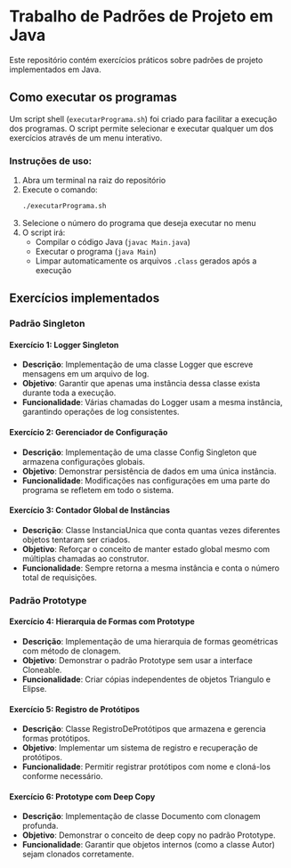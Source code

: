 # Trabalho de Padrões de Projeto em Java

Este repositório contém exercícios práticos sobre padrões de projeto implementados em Java.

## Como executar os programas

Um script shell (`executarPrograma.sh`) foi criado para facilitar a execução dos programas. O script permite selecionar e executar qualquer um dos exercícios através de um menu interativo.

### Instruções de uso:

1. Abra um terminal na raiz do repositório
2. Execute o comando:
   ```bash
   ./executarPrograma.sh
   ```
3. Selecione o número do programa que deseja executar no menu
4. O script irá:
   - Compilar o código Java (`javac Main.java`)
   - Executar o programa (`java Main`)
   - Limpar automaticamente os arquivos `.class` gerados após a execução

## Exercícios implementados

### Padrão Singleton

#### Exercício 1: Logger Singleton
- **Descrição**: Implementação de uma classe Logger que escreve mensagens em um arquivo de log.
- **Objetivo**: Garantir que apenas uma instância dessa classe exista durante toda a execução.
- **Funcionalidade**: Várias chamadas do Logger usam a mesma instância, garantindo operações de log consistentes.

#### Exercício 2: Gerenciador de Configuração
- **Descrição**: Implementação de uma classe Config Singleton que armazena configurações globais.
- **Objetivo**: Demonstrar persistência de dados em uma única instância.
- **Funcionalidade**: Modificações nas configurações em uma parte do programa se refletem em todo o sistema.

#### Exercício 3: Contador Global de Instâncias
- **Descrição**: Classe InstanciaUnica que conta quantas vezes diferentes objetos tentaram ser criados.
- **Objetivo**: Reforçar o conceito de manter estado global mesmo com múltiplas chamadas ao construtor.
- **Funcionalidade**: Sempre retorna a mesma instância e conta o número total de requisições.

### Padrão Prototype

#### Exercício 4: Hierarquia de Formas com Prototype
- **Descrição**: Implementação de uma hierarquia de formas geométricas com método de clonagem.
- **Objetivo**: Demonstrar o padrão Prototype sem usar a interface Cloneable.
- **Funcionalidade**: Criar cópias independentes de objetos Triangulo e Elipse.

#### Exercício 5: Registro de Protótipos
- **Descrição**: Classe RegistroDeProtótipos que armazena e gerencia formas protótipos.
- **Objetivo**: Implementar um sistema de registro e recuperação de protótipos.
- **Funcionalidade**: Permitir registrar protótipos com nome e cloná-los conforme necessário.

#### Exercício 6: Prototype com Deep Copy
- **Descrição**: Implementação de classe Documento com clonagem profunda.
- **Objetivo**: Demonstrar o conceito de deep copy no padrão Prototype.
- **Funcionalidade**: Garantir que objetos internos (como a classe Autor) sejam clonados corretamente.

